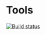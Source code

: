 # Tools

[![Build status](https://ci.appveyor.com/api/projects/status/github/bijakatlykkex/tools?branch=master&svg=true)](https://ci.appveyor.com/project/bijakatlykkex/tools)